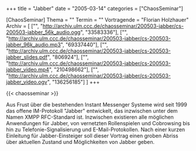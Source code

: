 +++
title = "Jabber"
date = "2005-03-14"
categories = ["ChaosSeminar"]

[ChaosSeminar]
Thema = ""
Termin = ""
Vortragende = "Florian Holzhauer"
Archiv = [
	["", "http://archiv.ulm.ccc.de/chaosseminar/200503-jabber/cs-200503-jabber_56k_audio.ogg", "33583336"],
	["", "http://archiv.ulm.ccc.de/chaosseminar/200503-jabber/cs-200503-jabber_96k_audio.mp3", "69337440"],
	["", "http://archiv.ulm.ccc.de/chaosseminar/200503-jabber/cs-200503-jabber_slides.pdf", "806924"],
	["", "http://archiv.ulm.ccc.de/chaosseminar/200503-jabber/cs-200503-jabber_video.mp4", "210498662"],
	["", "http://archiv.ulm.ccc.de/chaosseminar/200503-jabber/cs-200503-jabber_video.ogv", "136256185"]
	]
+++

{{< chaosseminar >}}

Aus Frust über die bestehenden Instant Messenger Systeme wird seit 1999 das offene IM-Protokoll "Jabber" entwickelt, das inzwischen unter dem Namen XMPP RFC-Standard ist.
Inzwischen existieren alle möglichen Anwendungen für Jabber, von vernetzten Rollenspielen und Cobrowsing bis hin zu Telefonie-Signalisierung und E-Mail-Protokollen. Nach einer kurzen Einleitung für Jabber-Einsteiger soll dieser Vortrag einen groben Abriss über aktuellen Zustand und Möglichkeiten von Jabber geben.
